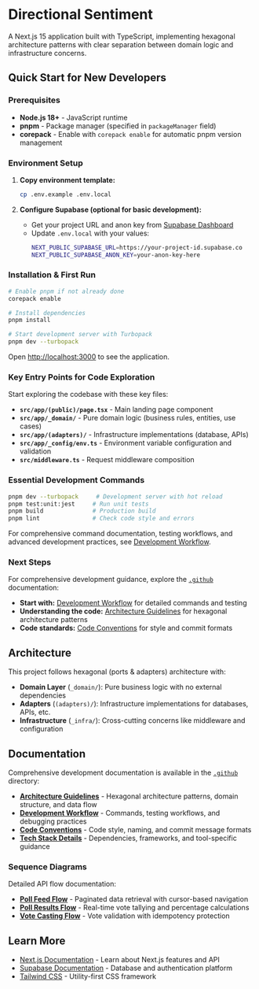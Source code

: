# Directional Sentiment

A Next.js 15 application built with TypeScript, implementing hexagonal architecture patterns with clear separation between domain logic and infrastructure concerns.

## Quick Start for New Developers

### Prerequisites

- **Node.js 18+** - JavaScript runtime
- **pnpm** - Package manager (specified in `packageManager` field)
- **corepack** - Enable with `corepack enable` for automatic pnpm version management

### Environment Setup

1. **Copy environment template:**

   ```bash
   cp .env.example .env.local
   ```

2. **Configure Supabase (optional for basic development):**
   - Get your project URL and anon key from [Supabase Dashboard](https://supabase.com/dashboard)
   - Update `.env.local` with your values:
     ```bash
     NEXT_PUBLIC_SUPABASE_URL=https://your-project-id.supabase.co
     NEXT_PUBLIC_SUPABASE_ANON_KEY=your-anon-key-here
     ```

### Installation & First Run

```bash
# Enable pnpm if not already done
corepack enable

# Install dependencies
pnpm install

# Start development server with Turbopack
pnpm dev --turbopack
```

Open [http://localhost:3000](http://localhost:3000) to see the application.

### Key Entry Points for Code Exploration

Start exploring the codebase with these key files:

- **`src/app/(public)/page.tsx`** - Main landing page component
- **`src/app/_domain/`** - Pure domain logic (business rules, entities, use cases)
- **`src/app/(adapters)/`** - Infrastructure implementations (database, APIs)
- **`src/app/_config/env.ts`** - Environment variable configuration and validation
- **`src/middleware.ts`** - Request middleware composition

### Essential Development Commands

```bash
pnpm dev --turbopack     # Development server with hot reload
pnpm test:unit:jest     # Run unit tests  
pnpm build              # Production build
pnpm lint               # Check code style and errors
```

For comprehensive command documentation, testing workflows, and advanced development practices, see [Development Workflow](.github/development.md).

### Next Steps

For comprehensive development guidance, explore the [`.github`](.github/) documentation:

- **Start with:** [Development Workflow](.github/development.md) for detailed commands and testing
- **Understanding the code:** [Architecture Guidelines](.github/architecture.md) for hexagonal architecture patterns
- **Code standards:** [Code Conventions](.github/conventions.md) for style and commit formats

## Architecture

This project follows hexagonal (ports & adapters) architecture with:

- **Domain Layer** (`_domain/`): Pure business logic with no external dependencies
- **Adapters** (`(adapters)/`): Infrastructure implementations for databases, APIs, etc.
- **Infrastructure** (`_infra/`): Cross-cutting concerns like middleware and configuration

## Documentation

Comprehensive development documentation is available in the [`.github`](.github/) directory:

- **[Architecture Guidelines](.github/architecture.md)** - Hexagonal architecture patterns, domain structure, and data flow
- **[Development Workflow](.github/development.md)** - Commands, testing workflows, and debugging practices
- **[Code Conventions](.github/conventions.md)** - Code style, naming, and commit message formats
- **[Tech Stack Details](.github/tech-stack.md)** - Dependencies, frameworks, and tool-specific guidance

### Sequence Diagrams

Detailed API flow documentation:

- **[Poll Feed Flow](.github/sequence-diagrams/get-poll-feed.md)** - Paginated data retrieval with cursor-based navigation
- **[Poll Results Flow](.github/sequence-diagrams/get-poll-results.md)** - Real-time vote tallying and percentage calculations
- **[Vote Casting Flow](.github/sequence-diagrams/cast-vote.md)** - Vote validation with idempotency protection

## Learn More

- [Next.js Documentation](https://nextjs.org/docs) - Learn about Next.js features and API
- [Supabase Documentation](https://supabase.com/docs) - Database and authentication platform
- [Tailwind CSS](https://tailwindcss.com/docs) - Utility-first CSS framework
